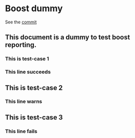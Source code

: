# Boost dummy

See the [commit](https://github.com/report-ci/scripts/commit/HEAD)

## This document is a dummy to test boost reporting.

### This is test-case 1

### This line succeeds

## This is test-case 2

### This line warns

## This is test-case 3

### This line fails